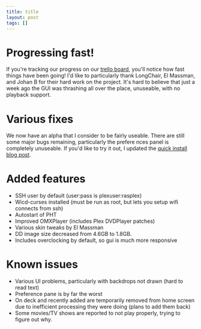 ```yaml
---
title: title
layout: post
tags: []
---
```



Progressing fast!
=================

If you're tracking our progress on our [trello board](https://trello.com/board/plex-on-raspberry-pi/510c4d34e1d17df66c00092a), you'll notice how fast things have been going! I'd like to particularly thank LongChair, El Massman, and Johan B for their hard work on the project. It's hard to believe that just a week ago the GUI was thrashing all over the place, unuseable, with no playback support.

Various fixes
=============

We now have an alpha that I consider to be fairly useable. There are still some major bugs remaining, particularly the prefere nces panel is completely unuseable. If you'd like to try it out, I updated the [quick install blog post](https://blog.srvthe.net/archives/474).

Added features
==============

-   SSH user by default (user:pass is plexuser:rasplex)
-   Wicd-curses installed (must be run as root, but lets you setup wifi connects from ssh)
-   Autostart of PHT
-   Improved OMXPlayer (includes Plex DVDPlayer patches)
-   Various skin tweaks by El Massman
-   DD image size decreased from 4.6GB to 1.8GB.
-   Includes overclocking by default, so gui is much more responsive

Known issues
============

-   Various UI problems, particularly with backdrops not drawn (hard to read text)
-   Preference pane is by far the worst
-   On deck and recently added are temporarily removed from home screen due to inefficient processing they were doing (plans to add them back)
-   Some movies/TV shows are reported to not play properly, trying to figure out why.

